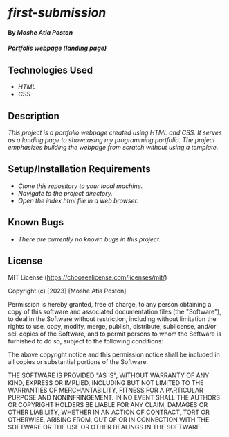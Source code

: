 # _first-submission_

#### By _**Moshe Atia Poston**_

#### _Portfolis webpage (landing page)_

## Technologies Used

* _HTML_
* _CSS_

## Description

_This project is a portfolio webpage created using HTML and CSS. It serves as a landing page to showcasing my programming portfolio. The project emphasizes building the webpage from scratch without using a template._

## Setup/Installation Requirements

* _Clone this repository to your local machine._
* _Navigate to the project directory._
* _Open the index.html file in a web browser._

## Known Bugs

* _There are currently no known bugs in this project._

## License

MIT License (https://choosealicense.com/licenses/mit/)

Copyright (c) [2023] [Moshe Atia Poston]

Permission is hereby granted, free of charge, to any person obtaining a copy
of this software and associated documentation files (the "Software"), to deal
in the Software without restriction, including without limitation the rights
to use, copy, modify, merge, publish, distribute, sublicense, and/or sell
copies of the Software, and to permit persons to whom the Software is
furnished to do so, subject to the following conditions:

The above copyright notice and this permission notice shall be included in all
copies or substantial portions of the Software.

THE SOFTWARE IS PROVIDED "AS IS", WITHOUT WARRANTY OF ANY KIND, EXPRESS OR
IMPLIED, INCLUDING BUT NOT LIMITED TO THE WARRANTIES OF MERCHANTABILITY,
FITNESS FOR A PARTICULAR PURPOSE AND NONINFRINGEMENT. IN NO EVENT SHALL THE
AUTHORS OR COPYRIGHT HOLDERS BE LIABLE FOR ANY CLAIM, DAMAGES OR OTHER
LIABILITY, WHETHER IN AN ACTION OF CONTRACT, TORT OR OTHERWISE, ARISING FROM,
OUT OF OR IN CONNECTION WITH THE SOFTWARE OR THE USE OR OTHER DEALINGS IN THE
SOFTWARE.